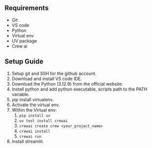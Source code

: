 ## Requirements
- Git
- VS code
- Python
- Virtual env
- UV package
- Crew ai

## Setup Guide
1. Setup git and SSH for the github account.
2. Download and install VS code IDE.
3. Download the Python (3.12.9) from the official website.
4. Install python and add python executable, scripts path to the PATH variable.
5. pip install virtualenv.
6. Activate the virtual env.
7. Within the Virtual env:
    1. `pip install uv`
    2. `uv tool install crewai`
    3. `crewai create crew <your_project_name>`
    4. `crewai install`
    5. `crewai run`
8. Install streamlit.

